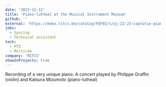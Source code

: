 ```yaml
---
date: '2023-12-12'
title: 'Piano-lutheal at the Musical Instrument Museum'
github: ''
external: 'https://mobo.ritcs.be/catalog/FQY02/s/aj-22-23-captatie-piano-lutheal-viool-concert-in-het-mim'
jobs:
  - Syncing
  - Technical assistant
tech:
  - PTZ
  - Multicam
company: 'RITCS'
showInProjects: true
---
```


Recording of a very unique piano. A concert played by Philippe Graffin (violin) and Katsura Mizumoto (piano-lutheal)
